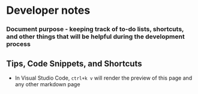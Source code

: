 # Developer notes
### Document purpose - keeping track of to-do lists, shortcuts, and other things that will be helpful during the development process 

## Tips, Code Snippets, and Shortcuts
* In Visual Studio Code, `ctrl+k v` will render the preview of this page and any other markdown page